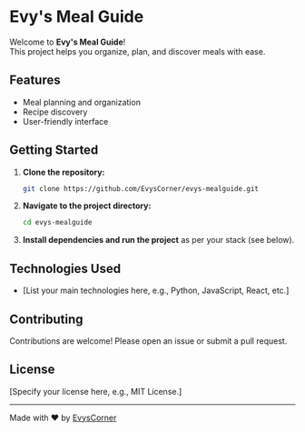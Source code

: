 # Evy's Meal Guide

Welcome to **Evy's Meal Guide**!  
This project helps you organize, plan, and discover meals with ease.

## Features

- Meal planning and organization
- Recipe discovery
- User-friendly interface

## Getting Started

1. **Clone the repository:**
   ```bash
   git clone https://github.com/EvysCorner/evys-mealguide.git
   ```
2. **Navigate to the project directory:**
   ```bash
   cd evys-mealguide
   ```
3. **Install dependencies and run the project** as per your stack (see below).

## Technologies Used

- [List your main technologies here, e.g., Python, JavaScript, React, etc.]

## Contributing

Contributions are welcome! Please open an issue or submit a pull request.

## License

[Specify your license here, e.g., MIT License.]

---

Made with ❤️ by [EvysCorner](https://github.com/EvysCorner)